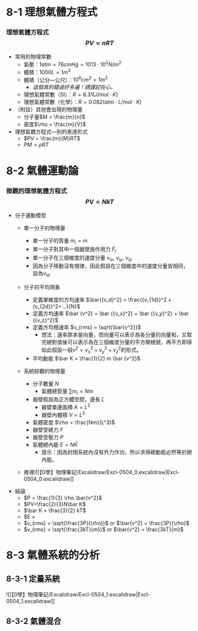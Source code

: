 # 8-1 理想氣體方程式
### 理想氣體方程式$$PV=nRT$$
- 常用的物理常數
	- 氣壓：$1atm = 76cmHg =1013 \cdot 10^2 N/m^2$ 
	- 體積：$1000L = 1m^3$
	- 體積（公分—公尺）：$10^6 cm^3 = 1m^3$
		- *這個真的錯過好多遍！請謹記在心。*
	- 理想氣體常數（SI）：$R = 8.31(J/mol \cdot K)$ 
	- 理想氣體常數（化學）：$R = 0.082 (atm\cdot L / mol\cdot K)$ 
- （附註）其他會出現的物理量
	- 分子量$M = \frac{m}{n}$
	- 密度$\rho = \frac{m}{V}$
- 理想氣體方程式—別的表達形式
	- $PV = \frac{m}{M}RT$
	- $PM = \rho RT$


# 8-2 氣體運動論
### 微觀的理想氣體方程式 $$PV = NkT$$
- 分子運動模型
	- 單一分子的物理量
		- 單一分子的質量 $m_i = m$
		- 單一分子對其中一個器壁施作用力 $F_i$
		- 單一分子在三個維度的速度分量 $v_{ix}$, $v_{iy}$, $v_{iz}$
		- 因為分子移動沒有規律，因此假設在三個維度中的速度分量皆相同，設為$v_{id}$
	- 分子的平均現象
		- 定義單維度的方均速率 $\bar{{v_d}^2} = \frac{{v_{1d}}^2 +{v_{2d}}^2+...}{N}$
		- 定義方均速率 $\bar {v^2} = \bar {{v_x}^2} + \bar {{v_y}^2} + \bar {{v_z}^2}$
		- 定義方均根速率 $v_{rms} = \sqrt{\bar{v^2}}$ 
			- 想法：速率原本是向量，而向量可以表示為各分量的向量和，又取完絕對值後可以表示為在三個維度分量的平方開根號，再平方即得如此假設一般$v^2 = {v_x}^2 + {v_y}^2 + {v_z}^2$的形式。
		- 平均動能 $\bar K = \frac{1}{2} m \bar {v^2}$

	- 系統綜觀的物理量
		- 分子數量 $N$
			- 氣體總質量 $\sum m_i = Nm$
		- 器壁假設為正方體空腔，邊長 $L$
			- 器壁單邊面積 $A = L^2$
			- 器壁內體積 $V = L^3$
		- 氣體密度 $\rho = \frac{Nm}{L^3}$
		- 器壁受總力 $F$
		- 器壁受壓力 $P$
		- 氣體總內能 $E = N \bar K$
			- 提示：因為封閉系統內沒有外力作功，所以求得總動能必然等於總內能。
	- 推導![[【0學】物理筆記/Excalidraw/Excl-0504_0.excalidraw|Excl-0504_0.excalidraw]]
- 結論
	- $P = \frac{1}{3} \rho \bar{v^2}$
	- $PV=\frac{2}{3}N\bar K$
	- $\bar K = \frac{3}{2} kT$
	- $E = 
	- $v_{rms} = \sqrt{\frac{3P}{\rho}}$ or $\bar{v^2} = \frac{3P}{\rho}$
	- $v_{rms} = \sqrt{\frac{3kT}{m}}$ or $\bar{v^2} = \frac{3kT}{m}$

# 8-3 氣體系統的分析
## 8-3-1 定量系統
![[【0學】物理筆記/Excalidraw/Excl-0504_1.excalidraw|Excl-0504_1.excalidraw]]
## 8-3-2 氣體混合
